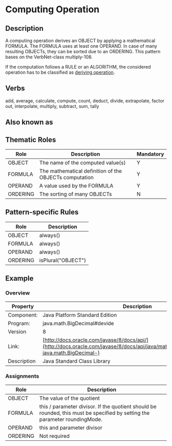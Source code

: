 # Computing Operation 

## Description 
A computing operation derives an OBJECT by applying a mathematical FORMULA. The FORMULA uses at least one OPERAND. In case of many resulting OBJECTs, they can be sorted due to an ORDERING. This pattern bases on the VerbNet-class multiply-108. 

If the computation follows a RULE or an ALGORITHM, the considered operation has to be classified as [deriving operation](Deriving.md).

## Verbs
add, average, calculate, compute, count, deduct, divide, extrapolate, factor out, interpolate, multiply, subtract, sum, tally

## Also known as

## Thematic Roles

|  Role            | Description                                            |Mandatory
|------------------|--------------------------------------------------------|---------
|OBJECT            | The name of the computed value(s)                      | Y
|FORMULA           | The mathematical definition of the OBJECTs computation | Y
|OPERAND           | A value used by the FORMULA                            | Y
|ORDERING          | The sorting of many OBJECTs                            | N

## Pattern-specific Rules

|  Role            | Description                                            
|------------------|--------------------------------------------------------
|OBJECT            | always()
|FORMULA           | always()
|OPERAND           | always()
|ORDERING          | isPlural("OBJECT")

## Example

### Overview

| Property          | Description
|-------------------|--------------------------------------------------------
|Component:         | Java Platform Standard Edition
|Program:           | java.math.BigDecimal#devide
|Version            | 8
|Link:              | [http://docs.oracle.com/javase/8/docs/api/](http://docs.oracle.com/javase/8/docs/api/java/math/BigDecimal.html#divide-java.math.BigDecimal-)
|Description        | Java Standard Class Library

### Assignments

|  Role             | Description                                            
|-------------------|--------------------------------------------------------
|OBJECT             | The value of the quotient
|FORMULA            | this / parameter divisor. If the quotient should be rounded, this must be specified by setting the parameter roundingMode.
|OPERAND            | this and parameter divisor
|ORDERING           | Not required
